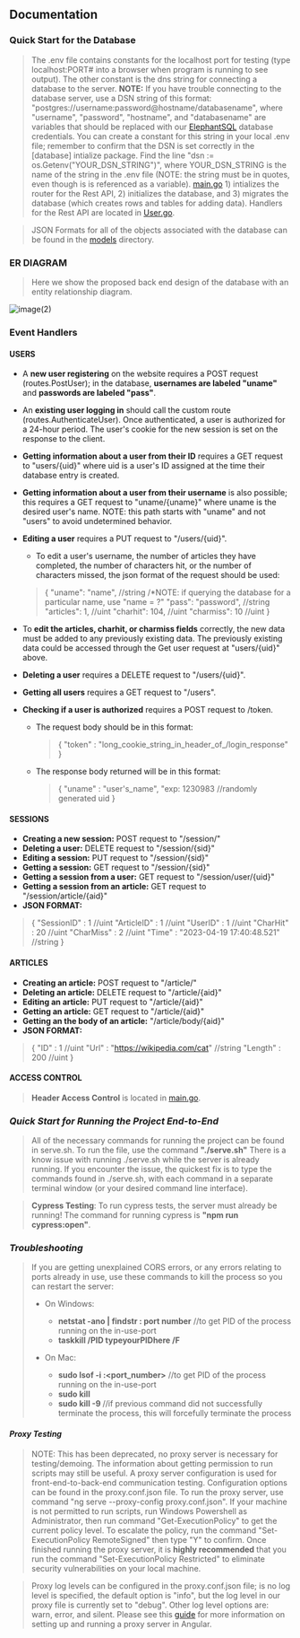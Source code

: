 ## Documentation

### Quick Start for the Database
> The .env file contains constants for the localhost port for testing (type localhost:PORT# into a browser when program is running to see output). The other constant is the dns string for connecting a database to the server. 
**NOTE:** If you have trouble connecting to the database server, use a DSN string of this format: "postgres://username:password@hostname/databasename", where "username", "password", "hostname", and "databasename" are variables that should be replaced with our [ElephantSQL](https://www.elephantsql.com/docs/index.html) database credentials. You can create a constant for this string in your local .env file; remember to confirm that the DSN is set correctly in the [database] intialize package. Find the line "dsn := os.Getenv("YOUR_DSN_STRING")", where YOUR_DSN_STRING is the name of the string in the .env file (NOTE: the string must be in quotes, even though is is referenced as a variable).
> [main.go](https://github.com/WasabiTech-777/SWE-2023-Spring/blob/main/src/server/main.go) 1) intializes the router for the Rest API, 2) initializes the database, and 3) migrates the database (which creates rows and tables for adding data). 
> Handlers for the Rest API are located in [User.go](https://github.com/WasabiTech-777/SWE-2023-Spring/blob/main/src/server/models/User.go). 

> JSON Formats for all of the objects associated with the database can be found in the [models](https://github.com/WasabiTech-777/SWE-2023-Spring/tree/main/src/server/models) directory. 

### ER DIAGRAM ###
> Here we show the proposed back end design of the database with an entity relationship diagram. 
> 
![image(2)](https://user-images.githubusercontent.com/87680674/232930504-d2a6dbc1-922f-4810-acd3-0b0e132c6e9c.png)

### Event Handlers ###

#### USERS ####

* A **new user registering** on the website requires a POST request (routes.PostUser); in the database, **usernames are labeled "uname"** and **passwords are labeled "pass"**.

* An **existing user logging in** should call the custom route (routes.AuthenticateUser). Once authenticated, a user is authorized for a 24-hour period. The user's cookie for the new session is set on the response to the client. 

* **Getting information about a user from their ID** requires a GET request to "users/{uid}" where uid is a user's ID assigned at the time their database entry is created.

* **Getting information about a user from their username** is also possible; this requires a GET request to "uname/{uname}" where uname is the desired user's name. NOTE: this path starts with "uname" and not "users" to avoid undetermined behavior.

* **Editing a user** requires a PUT request to "/users/{uid}". 
    * To edit a user's username, the number of articles they have completed, the number of characters hit, or the number of characters missed, the json format of the request should be used:
    >{
        "uname": "name", //string /*NOTE: if querying the database for a particular name, use "name = ?"
        "pass": "password",  //string
        "articles": 1, //uint
        "charhit": 104, //uint
        "charmiss": 10 //uint
    }
 * To **edit the articles, charhit, or charmiss fields** correctly, the new data must be added to any previously existing data. The previously existing data could be accessed through the Get user request at "users/{uid}" above.

* **Deleting a user** requires a DELETE request to "/users/{uid}".

* **Getting all users** requires a GET request to "/users".

* **Checking if a user is authorized** requires a POST request to /token. 
   * The request body should be in this format:
     > {
      "token" : "long_cookie_string_in_header_of_/login_response"
       }

    * The response body returned will be in this format:
       > {
            "uname" : "user's_name",
            "exp: 1230983 //randomly generated uid
        }

#### SESSIONS ####
 * **Creating a new session:** POST request to "/session/"
 * **Deleting a user:** DELETE request to "/session/{sid}"
 * **Editing a session:** PUT request to "/session/{sid}"
 * **Getting a session:** GET request to "/session/{sid}"
 * **Getting a session from a user:** GET request to "/session/user/{uid}"
 * **Getting a session from an article:** GET request to "/session/article/{aid}"
 * **JSON FORMAT:**
 >	{
    "SessionID" : 1 //uint
	"ArticleID" : 1 //uint
	"UserID"   : 1 //uint
	"CharHit"   : 20 //uint
	"CharMiss"  : 2 //uint
	"Time"     : "2023-04-19 17:40:48.521" //string
 }
#### ARTICLES ####
 * **Creating an article:** POST request to "/article/"
 * **Deleting an article:** DELETE request to "/article/{aid}"
 * **Editing an article:** PUT request to "/article/{aid}"
 * **Getting an article:** GET request to "/article/{aid}"
 * **Getting an the body of an article:** "/article/body/{aid}"
 * **JSON FORMAT:**
 > 	{
    "ID"    : 1 //uint
	"Url"    : "https://wikipedia.com/cat" //string
	"Length" : 200 //uint
}

#### ACCESS CONTROL ####
> **Header Access Control** is located in [main.go](https://github.com/WasabiTech-777/SWE-2023-Spring/blob/main/src/server/main.go). 

### _Quick Start for Running the Project End-to-End_

> All of the necessary commands for running the project can be found in serve.sh. To run the file, use the command **"./serve.sh"** There is a know issue with running ./serve.sh while the server is already running. If you encounter the issue, the quickest fix is to type the commands found in ./serve.sh, with each command in a separate terminal window (or your desired command line interface).

> **Cypress Testing**: To run cypress tests, the server must already be running! The command for running cypress is **"npm run cypress:open"**.

### _Troubleshooting_
> If you are getting unexplained CORS errors, or any errors relating to ports already in use, use these commands to kill the process so you can restart the server:
> * On Windows: 
>   * **netstat -ano | findstr : port number**      //to get PID of the process running on the in-use-port
>   * **taskkill /PID typeyourPIDhere /F**
> 
> * On Mac:
>   * **sudo lsof -i :<port_number>**          //to get PID of the process running on the in-use-port
>   * **sudo kill <PID>**
>   * **sudo kill -9 <PID>**                   //if previous command did not successfully terminate the process, this will forcefully terminate the process


#### _Proxy Testing_
> NOTE: This has been deprecated, no proxy server is necessary for testing/demoing. The information about getting permission to run scripts may still be useful.
> A proxy server configuration is used for front-end-to-back-end communication testing. Configuration options can be found in the proxy.conf.json file. To run the proxy server, use command "ng serve --proxy-config proxy.conf.json". If your machine is not permitted to run scripts, run Windows Powershell as Administrator, then run command "Get-ExecutionPolicy" to get the current policy level. To escalate the policy, run the command "Set-ExecutionPolicy RemoteSigned" then type "Y" to confirm. Once finished running the proxy server, it is **highly recommended** that you run the command "Set-ExecutionPolicy Restricted" to eliminate security vulnerabilities on your local machine. 

> Proxy log levels can be configured in the proxy.conf.json file; is no log level is specified, the default option is "info", but the log level in our proxy file is currently set to "debug". Other log level options are: warn, error, and silent. Please see this [guide](https://angular.io/guide/build) for more information on setting up and running a proxy server in Angular.
